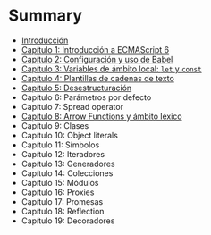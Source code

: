 # Summary

* [Introducción](README.md)
* [Capítulo 1: Introducción a ECMAScript 6](chapter1.md)
* [Capítulo 2: Configuración y uso de Babel](chapter2.md)
* [Capítulo 3: Variables de ámbito local: `let` y `const`](chapter3.md)
* [Capítulo 4: Plantillas de cadenas de texto](chapter4.md)
* [Capítulo 5: Desestructuración](chapter5.md)
* Capítulo 6: Parámetros por defecto
* Capítulo 7: Spread operator
* [Capítulo 8: Arrow Functions y ámbito léxico](chapter8.md)
* Capítulo 9: Clases
* Capítulo 10: Object literals
* Capítulo 11: Símbolos
* Capítulo 12: Iteradores
* Capítulo 13: Generadores
* Capítulo 14: Colecciones
* Capítulo 15: Módulos
* Capítulo 16: Proxies
* Capítulo 17: Promesas
* Capítulo 18: Reflection
* Capítulo 19: Decoradores


